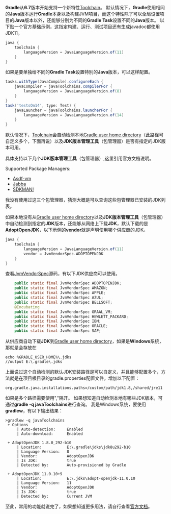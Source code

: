 ---
---
**Gradle**从**6.7**版本开始支持一个新特性[Toolchain](https://docs.gradle.org/6.7/release-notes.html)。
默认情况下，**Gradle**使用相同的**Java**版本运行**Gradle**本身以及构建JVM项目，而这个特性除了可以全局设置项目的**Java**版本以外，还能够分别为不同的**Gradle Task**设置不同的**Java**版本。
以下贴一个官方基础示例，这指定构建、运行、测试项目还有生成javadoc都使用JDK11。
```Groovy
java {
    toolchain {
        languageVersion = JavaLanguageVersion.of(11)
    }
}
```
如果是要单独给不同的**Gradle Task**设置特别的**Java**版本，可以这样配置。
```Groovy
tasks.withType(JavaCompile).configureEach {
    javaCompiler = javaToolchains.compilerFor {
        languageVersion = JavaLanguageVersion.of(8)
    }
}
task('testsOn14', type: Test) {
    javaLauncher = javaToolchains.launcherFor {
        languageVersion = JavaLanguageVersion.of(14)
    }
}
```

默认情况下，[Toolchain](https://docs.gradle.org/6.7/release-notes.html)会自动检测本地[Gradle user home directory](https://docs.gradle.org/current/userguide/directory_layout.html#dir:gradle_user_home)（此路径可自定义多个，下面再说）以及**JDK版本管理工具**（包管理器）是否有指定的JDK版本可用。


具体支持以下几个**JDK版本管理工具**（包管理器）,这里引用官方文档说明。

Supported Package Managers:

* [Asdf-vm](https://asdf-vm.com/#/)
* [Jabba](https://github.com/shyiko/jabba)
* [SDKMAN!](https://sdkman.io/)

我没有使用过这三个包管理器，猜测大概是可以查询这些包管理器已安装的JDK列表。

如果本地没有从[Gradle user home directory](https://docs.gradle.org/current/userguide/directory_layout.html#dir:gradle_user_home)以及**JDK版本管理工具**（包管理器）中自动检测到指定的**JDK**版本，还能够从网络上下载**JDK**，默认下载的是**AdoptOpenJDK**，以下示例的**vendor**就是声明使用哪个供应商的JDK。
```Groovy
java {
    toolchain {
        languageVersion = JavaLanguageVersion.of(11)
        vendor = JvmVendorSpec.ADOPTOPENJDK
    }
}
```
查看[JvmVendorSpec](https://docs.gradle.org/current/javadoc/org/gradle/jvm/toolchain/JvmVendorSpec.html)源码，有以下JDK供应商可以使用。
```Java
    public static final JvmVendorSpec ADOPTOPENJDK;
    public static final JvmVendorSpec AMAZON;
    public static final JvmVendorSpec APPLE;
    public static final JvmVendorSpec AZUL;
    public static final JvmVendorSpec BELLSOFT;
    @Incubating
    public static final JvmVendorSpec GRAAL_VM;
    public static final JvmVendorSpec HEWLETT_PACKARD;
    public static final JvmVendorSpec IBM;
    public static final JvmVendorSpec ORACLE;
    public static final JvmVendorSpec SAP;
```

从供应商自动下载**JDK**到[Gradle user home directory](https://docs.gradle.org/current/userguide/directory_layout.html#dir:gradle_user_home)，如果是**Windows**系统，那就是会存放在
```
echo %GRADLE_USER_HOME%\.jdks
//output E:\.gradle\.jdks
```
上面说过这个自动检测的默认JDK安装路径是可以自定义，并且能够配置多个，方法就是在项目根目录的gradle.properties配置文件，增加以下配置：
```
org.gradle.java.installations.paths=/custom/path/jdk1.8,/shared/jre11
```
如果是多个路径需要使用","隔开。
如果想知道自动检测本地有哪些JDK版本，可通过**gradle -q javaToolchains**进行查询。
我是Windows系统，要使用**gradlew**，有以下输出结果：
```
>gradlew -q javaToolchains
 + Options
     | Auto-detection:     Enabled
     | Auto-download:      Enabled

 + AdoptOpenJDK 1.8.0_292-b10
     | Location:           E:\.gradle\jdks\jdk8u292-b10
     | Language Version:   8
     | Vendor:             AdoptOpenJDK
     | Is JDK:             true
     | Detected by:        Auto-provisioned by Gradle

 + AdoptOpenJDK 11.0.10+9
     | Location:           E:\.jdks\adopt-openjdk-11.0.10
     | Language Version:   11
     | Vendor:             AdoptOpenJDK
     | Is JDK:             true
     | Detected by:        Current JVM
```
至此，常用的功能就说完了，如果想知道更多用法，请自行查看[官方文档](https://docs.gradle.org/current/userguide/toolchains.html)。
